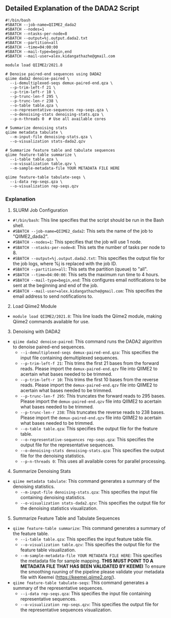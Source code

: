 ## Detailed Explanation of the DADA2 Script

    #!/bin/bash
    #SBATCH --job-name=QIIME2_dada2
    #SBATCH --nodes=1
    #SBATCH --ntasks-per-node=8
    #SBATCH --output=%j.output.dada2.txt
    #SBATCH --partition=all
    #SBATCH --time=04:00:00
    #SBATCH --mail-type=begin,end
    #SBATCH --mail-user=alex.kidangathazhe@gmail.com
    
    module load QIIME2/2021.8
    
    # Denoise paired-end sequences using DADA2
    qiime dada2 denoise-paired \
      --i-demultiplexed-seqs demux-paired-end.qza \
      --p-trim-left-f 21 \
      --p-trim-left-r 10 \
      --p-trunc-len-f 295 \
      --p-trunc-len-r 238 \
      --o-table table.qza \
      --o-representative-sequences rep-seqs.qza \
      --o-denoising-stats denoising-stats.qza \
      --p-n-threads 0  # Use all available cores
    
    # Summarize denoising stats
    qiime metadata tabulate \
      --m-input-file denoising-stats.qza \
      --o-visualization stats-dada2.qzv
    
    # Summarize feature table and tabulate sequences
    qiime feature-table summarize \
      --i-table table.qza \
      --o-visualization table.qzv \
      --m-sample-metadata-file YOUR METADATA FILE HERE
    
    qiime feature-table tabulate-seqs \
      --i-data rep-seqs.qza \
      --o-visualization rep-seqs.qzv
### Explanation
1. SLURM Job Configuration
* `#!/bin/bash`: This line specifies that the script should be run in the Bash shell.
* `#SBATCH --job-name=QIIME2_dada2`: This sets the name of the job to "QIIME2_dada2".
* `#SBATCH --nodes=1`: This specifies that the job will use 1 node.
* `#SBATCH --ntasks-per-node=8`: This sets the number of tasks per node to 8.
* `#SBATCH --output=%j.output.dada2.txt`: This specifies the output file for the job logs, where %j is replaced with the job ID.
* `#SBATCH --partition=all`: This sets the partition (queue) to "all".
* `#SBATCH --time=04:00:00`: This sets the maximum run time to 4 hours.
* `#SBATCH --mail-type=begin,end`: This configures email notifications to be sent at the beginning and end of the job.
* `#SBATCH --mail-user=alex.kidangathazhe@gmail.com`: This specifies the email address to send notifications to.
2. Load Qiime2 Module
* `module load QIIME2/2021.8`: This line loads the Qiime2 module, making Qiime2 commands available for use.
3. Denoising with DADA2
* `qiime dada2 denoise-paired`: This command runs the DADA2 algorithm to denoise paired-end sequences.
  * `--i-demultiplexed-seqs demux-paired-end.qza`: This specifies the input file containing demultiplexed sequences.
  * `--p-trim-left-f 21`: This trims the first 21 bases from the forward reads. Please import the `demux-paired-end.qzv` file into QIIME2 to acertain what bases needed to be trimmed. 
  * `--p-trim-left-r 10`: This trims the first 10 bases from the reverse reads. Please import the `demux-paired-end.qzv` file into QIIME2 to acertain what bases needed to be trimmed.
  * `--p-trunc-len-f 295`: This truncates the forward reads to 295 bases. Please import the `demux-paired-end.qzv` file into QIIME2 to acertain what bases needed to be trimmed.
  * `--p-trunc-len-r 238`: This truncates the reverse reads to 238 bases. Please import the `demux-paired-end.qzv` file into QIIME2 to acertain what bases needed to be trimmed.
  * `--o-table table.qza`: This specifies the output file for the feature table.
  * `--o-representative-sequences rep-seqs.qza`: This specifies the output file for the representative sequences.
  * `--o-denoising-stats denoising-stats.qza`: This specifies the output file for the denoising statistics.
  * `--p-n-threads 0`: This uses all available cores for parallel processing.
4. Summarize Denoising Stats
* `qiime metadata tabulate`: This command generates a summary of the denoising statistics.
  * `--m-input-file denoising-stats.qza`: This specifies the input file containing denoising statistics.
  * `--o-visualization stats-dada2.qzv`: This specifies the output file for the denoising statistics visualization.
5. Summarize Feature Table and Tabulate Sequences
* `qiime feature-table summarize`: This command generates a summary of the feature table.
  * `--i-table table.qza`: This specifies the input feature table file.
  * `--o-visualization table.qzv`: This specifies the output file for the feature table visualization.
  * `--m-sample-metadata-file YOUR METADATA FILE HERE`: This specifies the metadata file for sample mapping. **THIS MUST POINT TO A METADATA FILE THAT HAS BEEN VALIDATED BY KEEMEI** To ensure the smoothing ruuning of the pipeline please validate your metadata file with Keemei (https://keemei.qiime2.org/).
* `qiime feature-table tabulate-seqs`: This command generates a summary of the representative sequences.
  * `--i-data rep-seqs.qza`: This specifies the input file containing representative sequences.
  * `--o-visualization rep-seqs.qzv`: This specifies the output file for the representative sequences visualization.
